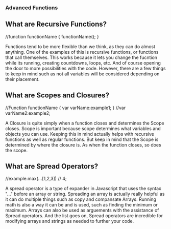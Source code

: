 ### Advanced Functions

## What are Recursive Functions? 
//function functionName {
    functionName();
}

Functions tend to be more flexible than we think, as they can do almost anything. One of the examples of this is recursive functions, or functions that call themselves. This works because it lets you change the fucntion while its running, creating countdowns, loops, etc. And of course opening the door to more possibilities with the code. However, there are a few things to keep in mind such as not all variables will be considered depending on their placement. 

## What are Scopes and Closures?
//Function functionName {
  var varName:example1;
}
//var varName2:example2;

A Closure is quite simply when a function closes and determines the Scope closes. Scope is important because scope determines what variables and objects you can use. Keeping this in mind actually helps with recursive functions as well as regular functions. But keep in mind that the Scope is determined by where the closure is. As when the function closes, so does the scope.

## What are Spread Operators?
//example.max(...[1,2,3]) // 4;

A spread operator is a type of expander in Javascript that uses the syntax "..." before an array or string. Spreading an array is actually really helpful as it can do multiple things such as copy and compansate Arrays. Running math is also a way it can be and is used, such as finding the minimum or maximum. Arrays can also be used as arguements with the assistance of Spread operators. And the list goes on, Spread operators are incredible for modifying arrays and strings as needed to further your code.
